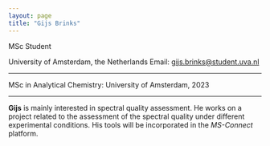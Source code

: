 ```yaml
---
layout: page
title: "Gijs Brinks"
---
```


MSc Student 

University of Amsterdam, the Netherlands 
Email: gijs.brinks@student.uva.nl

---

MSc in Analytical Chemistry: University of Amsterdam, 2023

---

**Gijs** is mainly interested in spectral quality assessment. He works on a project related to the assessment of the spectral quality under different experimental conditions. His tools will be incorporated in the *MS-Connect* platform. 
